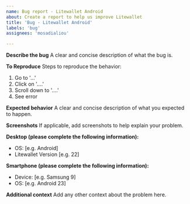 ```yaml
---
name: Bug report - Litewallet Android 
about: Create a report to help us improve Litewallet
title: 'Bug - Litewallet Android'
labels: 'bug'
assignees: 'mosadialiou'

---
```


**Describe the bug**
A clear and concise description of what the bug is.

**To Reproduce**
Steps to reproduce the behavior:
1. Go to '...'
2. Click on '....'
3. Scroll down to '....'
4. See error

**Expected behavior**
A clear and concise description of what you expected to happen.

**Screenshots**
If applicable, add screenshots to help explain your problem.

**Desktop (please complete the following information):**
 - OS: [e.g. Android]
 - Litewallet Version [e.g. 22]

**Smartphone (please complete the following information):**
 - Device: [e.g. Samsung 9]
 - OS: [e.g. Android 23] 
 
**Additional context**
Add any other context about the problem here.

